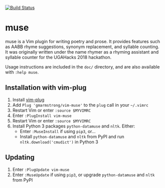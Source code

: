 [![Build Status](https://api.travis-ci.com/gmarmstrong/vim-muse.svg?branch=master)](https://app.travis-ci.com/gmarmstrong/vim-muse)

# muse

muse is a Vim plugin for writing poetry and prose. It provides features such as
AABB rhyme suggestions, synonym replacement, and syllable counting. It was
originally written under the name rhymer as a rhyming assistant and syllable
counter for the UGAHacks 2018 hackathon.

Usage instructions are included in the `doc/` directory, and are also available
with `:help muse`.

## Installation with vim-plug

1. Install [vim-plug](https://github.com/junegunn/vim-plug)
2. Add `Plug 'gmarmstrong/vim-muse'` to the `plug` call in your `~/.vimrc`
3. Restart Vim or enter `:source $MYVIMRC`
4. Enter `:PlugInstall vim-muse`
5. Restart Vim or enter `:source $MYVIMRC`
6. Install Python 3 packages `python-datamuse` and `nltk`. Either:
    - Enter `:MuseInstall` if using `pip3`, or...
    - Install `python-datamuse` and `nltk` from PyPI and run
      `nltk.download('cmudict')` in Python 3

## Updating

1. Enter `:PlugUpdate vim-muse`
2. Enter `:MuseUpdate` if using `pip3`, or upgrade `python-datamuse` and `nltk`
   from PyPI
